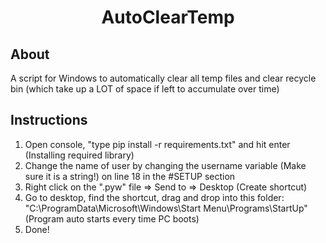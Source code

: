 <h1 align="center">AutoClearTemp</h1>

## About

A script for Windows to automatically clear all temp files and clear recycle bin (which take up a LOT of space if left to accumulate over time)

## Instructions

1. Open console, "type pip install -r requirements.txt" and hit enter (Installing required library)
2. Change the name of user by changing the username variable (Make sure it is a string!) on line 18 in the #SETUP section
3. Right click on the ".pyw" file => Send to => Desktop (Create shortcut)
4. Go to desktop, find the shortcut, drag and drop into this folder: "C:\ProgramData\Microsoft\Windows\Start Menu\Programs\StartUp" (Program auto starts every time PC boots)
5. Done!
